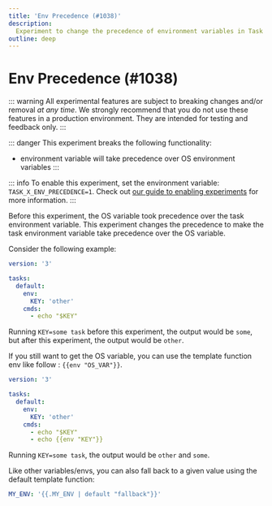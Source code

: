 ```yaml
---
title: 'Env Precedence (#1038)'
description:
  Experiment to change the precedence of environment variables in Task
outline: deep
---
```


# Env Precedence (#1038)

::: warning
All experimental features are subject to breaking changes and/or removal _at any
time_. We strongly recommend that you do not use these features in a production
environment. They are intended for testing and feedback only.
:::

::: danger
This experiment breaks the following functionality:

- environment variable will take precedence over OS environment variables
  :::

::: info
To enable this experiment, set the environment variable:
`TASK_X_ENV_PRECEDENCE=1`. Check out [our guide to enabling
experiments](/experiments/#enabling-experiments) for more information.
:::

Before this experiment, the OS variable took precedence over the task
environment variable. This experiment changes the precedence to make the task
environment variable take precedence over the OS variable.

Consider the following example:

```yml
version: '3'

tasks:
  default:
    env:
      KEY: 'other'
    cmds:
      - echo "$KEY"
```

Running `KEY=some task` before this experiment, the output would be `some`, but
after this experiment, the output would be `other`.

If you still want to get the OS variable, you can use the template function env
like follow : <span v-pre>`{{env "OS_VAR"}}`</span>.

```yml
version: '3'

tasks:
  default:
    env:
      KEY: 'other'
    cmds:
      - echo "$KEY"
      - echo {{env "KEY"}}
```

Running `KEY=some task`, the output would be `other` and `some`.

Like other variables/envs, you can also fall back to a given value using the
default template function:

```yml
MY_ENV: '{{.MY_ENV | default "fallback"}}'
```
